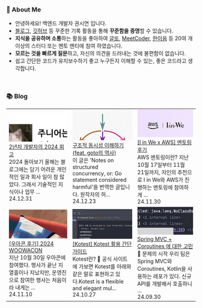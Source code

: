 ### 🚀 About Me

- 안녕하세요! 백엔드 개발자 권시연 입니다.
- [블로그](https://yeonyeon.tistory.com/), [깃허브](https://github.com/yeon-06) 등 꾸준한 기록 활동을 통해 **꾸준함을 증명**할 수 있습니다.
- **지식을 공유하며 소통**하는 활동을 좋아하여 [글또](https://www.notion.so/ac5b18a482fb4df497d4e8257ad4d516), [MeetCoder](https://github.com/Meet-Coder-Study/posting-review), [한이음](https://www.hanium.or.kr/portal/index.do) 등 20여 개 이상의 스터디 또는 멘토 멘티에 참여 하였습니다.
- **모르는 것을 빠르게 질문**하고, 자신의 의견을 드러내는 것에 불편함이 없습니다.
- 쉽고 간단한 코드가 유지보수하기 좋고 누구든지 이해할 수 있는, 좋은 코드라고 생각합니다.

<br/>

### 📚 Blog
<table><tbody><tr>
<td>
    <a href="https://yeonyeon.tistory.com/345">
        <img width="100%" src="/img/84974672168439143.png"/><br/>
        <div>2년차 개발자의 2024 회고 </div>
    </a>
    <div>2024 돌아보기 올해는 블로그에는 담기 어려운 개인적인 일과 회사 일이 참 많았다. 그래서 기술적인 지식이나 업무 ...</div>
    <div>24.12.31</div>
</td>
<td>
    <a href="https://yeonyeon.tistory.com/344">
        <img width="100%" src="/img/4643236115894686896.png"/><br/>
        <div>구조적 동시성 이해하기 (feat. goto의 역사) </div>
    </a>
    <div>이 글은 'Notes on structured concurrency, or: Go statement considered harmful'을 번역한 글입니다. 원작자의 허...</div>
    <div>24.12.23</div>
</td>
<td>
    <a href="https://yeonyeon.tistory.com/343">
        <img width="100%" src="/img/9162849238367493018.png"/><br/>
        <div>[I in We x AWS] 멘토링 후기 </div>
    </a>
    <div>AWS 멘토링이란? 지난 10월 17일부터 11월 21일까지, 지인의 추천으로 I in We와 AWS가 진행하는 멘토링에 참여하게 ...</div>
    <div>24.11.30</div>
</td>
</tr>
<tr>
<td>
    <a href="https://yeonyeon.tistory.com/342">
        <img width="100%" src="/img/5132150165607254922.png"/><br/>
        <div>[우아콘 후기] 2024 WOOWACON </div>
    </a>
    <div>지난 10월 30일 우아콘에 참여했다. 행사가 끝난 지 열흘이나 지났지만, 운영진으로 참여한 행사는 처음이라 내게는 ...</div>
    <div>24.11.10</div>
</td>
<td>
    <a href="https://yeonyeon.tistory.com/341">
        <img width="100%" src="/img/8882204879164211860.png"/><br/>
        <div>[Kotest] Kotest 활용 간단 가이드 </div>
    </a>
    <div>Kotest란? 🤔 공식 사이트에 가보면 Kotest를 아래와 같은 말로 표현하고 있다.Kotest is a flexible and elegant mul...</div>
    <div>24.10.27</div>
</td>
<td>
    <a href="https://yeonyeon.tistory.com/340">
        <img width="100%" src="/img/7020856489193635902.png"/><br/>
        <div>Spring MVC + Coroutines 에 대한 고민 </div>
    </a>
    <div>🤔 문제의 시작 우리 팀은 Spring MVC와 Coroutines, Kotlin을 사용하는 레포가 있다. 신규 API를 개발해서 호출하니 ...</div>
    <div>24.09.30</div>
</td>
</tr>
</tbody></table>